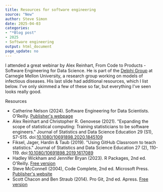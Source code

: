 ```yaml
---
title: Resources for software engineering
source: "New"
author: Steve Simon
date: 2025-04-03
categories:
- "*Blog post"
- 2025
- Software engineering
output: html_document
page_update: no
---
```


I attended a great webinar by Alex Reinhart, From Code to Products - Software Engineering for Data Science. He is part of the [Delphi Group][ref-delphi-nodate] at Carnegie Mellon University, a research group working on models of infectious diseases. His last slide had additional resources, which I list below. I've only skimmed a few of these so far, but everything I've seen looks really good.

<!---more--->

Resources

-   Catherine Nelson (2024). Software Engineering for Data Scientists. O'Reilly. [Publisher's webpage][ref-nelson-2024]
-   Alex Reinhart and Christopher R. Genovese (2021). "Expanding the scope of statistical computing: Training statisticians to be software engineers." Journal of Statistics and Data Science Education 29 (S1), S7-S15. doi:[10.1080/10691898.2020.1845109][ref-reinhart-2021]
-   Fiksel, Jager, Hardin & Taub (2019). "Using GitHub Classroom to teach statistics." Journal of Statistics and Data Science Education 27 (2), 110-119.
doi:[10.1080/10691898.2019.1617089][ref-fiksel-2019]
-   Hadley Wickham and Jennifer Bryan (2023). R Packages, 2nd ed. O'Reilly. [Free version][ref-wickham-2023]
-   Steve McConnell (2004), Code Complete, 2nd ed. Microsoft Press. [Publisher's website][ref-mcconnell-2004]
-   Scott Chacon and Ben Straub (2014). Pro Git, 2nd ed. Apress. [Free version][ref-chacon-2014]

[ref-chacon-2014]: https://git-scm.com/book/en/v2
[ref-delphi-nodate]: https://delphi.cmu.edu/
[ref-fiksel-2019]: https://dx.doi.org/10.1080/10691898.2019.1617089
[ref-mcconnell-2004]: https://www.microsoftpressstore.com/store/code-complete-9780735619678
[ref-nelson-2024]: https://www.oreilly.com/library/view/software-engineering-for/9781098136192/
[ref-reinhart-2021]: https://dx.doi.org/10.1080/10691898.2020.1845109
[ref-wickham-2023]: https://r-pkgs.org/
